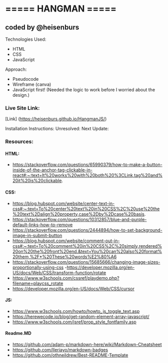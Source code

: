 # ===== HANGMAN =====

## coded by @heisenburs

Technologies Used:

- HTML
- CSS
- JavaScript

Approach:

- Pseudocode
- Wireframe (canva)
- JavaScript first! (Needed the logic to work before I worried about the design.)

### Live Site Link:

[Link] (https://heisenburs.github.io/HangmanJS/)

Installation Instructions:
Unresolved:
Next Update:

### Resources:

#### HTML:

- https://stackoverflow.com/questions/65990379/how-to-make-a-button-inside-of-the-anchor-tag-clickable-in-react#:~:text=It%20works%20with%20both%20%3CLink,tag%20and%20it%20is%20clickable.

#### CSS:

- https://blog.hubspot.com/website/center-text-in-css#:~:text=To%20center%20text%20in%20CSS%2C%20use%20the%20text%2Dalign%20property,case%2Dby%2Dcase%20basis.
- https://stackoverflow.com/questions/10312857/blue-and-purple-default-links-how-to-remove
- https://stackoverflow.com/questions/2444894/how-to-set-background-image-in-submit-button
- https://blog.hubspot.com/website/comment-out-in-css#:~:text=To%20comment%20in%20CSS%2C%20simply,rendered%20on%20the%20front%20end.&text=You%20can%20also%20format%20them,%2F*%20These%20words%E2%80%A6
- https://stackoverflow.com/questions/15685666/changing-image-sizes-proportionally-using-css -https://developer.mozilla.org/en-US/docs/Web/CSS/transform-function/rotate
- https://www.w3schools.com/cssref/playdemo.php?filename=playcss_rotate
- https://developer.mozilla.org/en-US/docs/Web/CSS/cursor

#### JS:

- https://www.w3schools.com/howto/howto_js_toggle_text.asp
- https://herewecode.io/blog/get-random-element-array-javascript/
- https://www.w3schools.com/jsref/prop_style_fontfamily.asp

#### Readme.MD

- https://github.com/adam-p/markdown-here/wiki/Markdown-Cheatsheet
- https://github.com/Ileriayo/markdown-badges
- https://github.com/othneildrew/Best-README-Template
